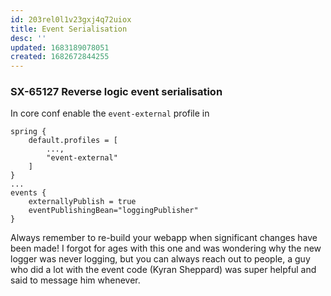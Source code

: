 ```yaml
---
id: 203rel0l1v23gxj4q72uiox
title: Event Serialisation
desc: ''
updated: 1683189078051
created: 1682672844255
---
```

### SX-65127 Reverse logic event serialisation
In core conf enable the `event-external` profile in
```
spring {
    default.profiles = [
        ...,
        "event-external"
    ]
}
...
events {
    externallyPublish = true
    eventPublishingBean="loggingPublisher"
}
```
Always remember to re-build your webapp when significant changes have been made!
I forgot for ages with this one and was wondering why the new logger was never logging, but you can always reach out to people, a guy who did a lot with the event code  (Kyran Sheppard) was super helpful and said to message him whenever.